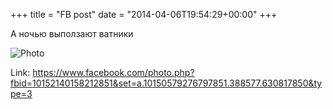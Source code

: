 +++
title = "FB post"
date = "2014-04-06T19:54:29+00:00"
+++

А ночью выползают ватники

![Photo](https://scontent.xx.fbcdn.net/v/t1.0-0/p130x130/1014478_10152140158212851_1973918839_n.jpg?oh=f583c51c5049d3a03d4bd14776f320fd&oe=59C2524F)


Link: https://www.facebook.com/photo.php?fbid=10152140158212851&set=a.10150579276797851.388577.630817850&type=3
